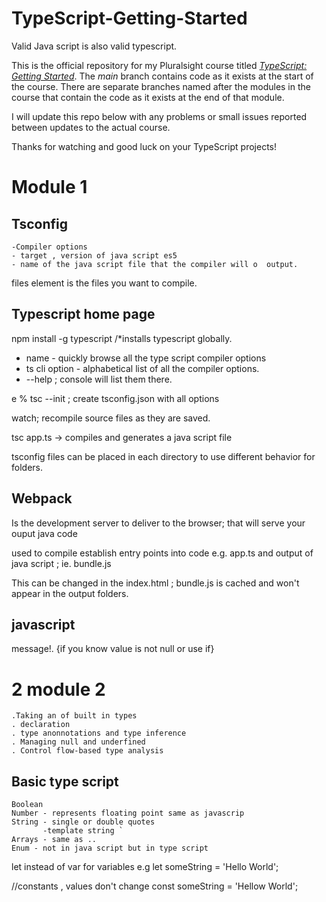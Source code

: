 # TypeScript-Getting-Started

Valid Java script is also valid typescript.

This is the official repository for my Pluralsight course titled [*TypeScript: Getting Started*](https://app.pluralsight.com/library/courses/typescript-getting-started/table-of-contents). 
The *main* branch contains code as it 
exists at the start of the course. There are separate branches named after the modules in the course that contain the code as it 
exists at the end of that module.

I will update this repo below with any problems or small issues reported between updates to the actual course.

Thanks for watching and good luck on your TypeScript projects!


# Module 1



Tsconfig
--------
    -Compiler options
    - target , version of java script es5
    - name of the java script file that the compiler will o  output.

files element is the files you want to compile.


Typescript home page 
--------------------
npm install -g typescript  /*installs typescript globally.

 - name - quickly browse all the type script compiler options
 - ts cli option - alphabetical list of all the compiler options.
 - --help ; console will list them there.

 e % tsc --init ; create tsconfig.json with all options

 watch; recompile source files as they are saved.

 tsc app.ts -> compiles and generates a java script file

 tsconfig files can be placed in each directory to use different behavior for folders.


Webpack
----------

Is the development server to deliver to the browser; that will serve your ouput java code

used to compile establish entry points into code e.g. app.ts
and output of java script ; ie. bundle.js

This  can be changed in the index.html ; bundle.js is cached and won't appear in the output folders.


 javascript
 -----------

 message!. {if you know value is not null or use if}





# 2 module 2
```
.Taking an of built in types
. declaration 
. type anonnotations and type inference
. Managing null and underfined
. Control flow-based type analysis
```

## Basic type script
```
Boolean 
Number - represents floating point same as javascrip
String - single or double quotes
       -template string `
Arrays - same as ..
Enum - not in java script but in type script
```

let instead of var for variables
e.g let someString = 'Hello World';

//constants , values don't change
const someString  = 'Hellow World';








